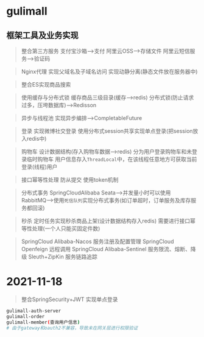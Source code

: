 # gulimall

## 框架工具及业务实现
> 整合第三方服务
支付宝沙箱-->支付
阿里云OSS-->存储文件
阿里云短信服务-->验证码

>Nginx代理
实现父域名及子域名访问
实现动静分离(静态文件放在服务器中)


>整合ES实现商品搜索

>使用缓存与分布式锁
缓存商品三级目录(缓存-->redis)
分布式锁(防止请求过多，压垮数据库)-->Redisson

>异步与线程池
实现异步编排-->CompletableFuture

>登录
实现微博社交登录
使用分布式session共享实现单点登录(把session放入redis中)

>购物车
设计数据结构(存入购物车数据-->redis)
分为用户登录购物车和未登录临时购物车
用户信息存入`ThreadLocal`中，在该线程任意地方可获取当前登录(线程)用户

>接口幂等性处理
防从提交
使用token机制

>分布式事务
SpringCloudAlibaba Seata-->并发量小时可以使用
RabbitMQ-->使用`死信队列`实现分布式事务(如订单超时，订单服务及库存服务都回滚)

>秒杀
定时任务实现秒杀商品上架(设计数据结构存入redis)
需要进行接口幂等性处理(一个人只能买固定件数)

>SpringCloud Alibaba-Nacos
服务注册及配置管理
>SpringCloud Openfeign
远程调用
>SpringCloud Alibaba-Sentinel
服务限流、熔断、降级
>Sleuth+ZipKin 
服务链路追踪

# 2021-11-18
>整合SpringSecurity+JWT 实现单点登录
```bash
gulimall-auth-server
gulimall-order
gulimall-member(查询用户信息)
# 由于gateway和oauth2不兼容，导致未在网关层进行权限验证
```
